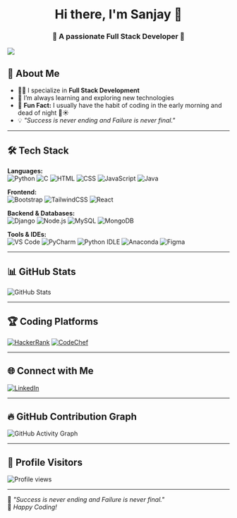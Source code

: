 <h1 align="center">Hi there, I'm Sanjay 👋</h1>
<h3 align="center">🚀 A passionate Full Stack Developer 🚀</h3>

<img src="https://readme-typing-svg.herokuapp.com?font=Fira+Code&size=22&duration=4000&pause=1000&color=36BCF7&width=500&lines=Hi+there%2C+I'm+Sanjay+👋;Full+Stack+Developer;Always+learning+new+techs!" />


## 🚀 About Me
- 👨‍💻 I specialize in **Full Stack Development**
- 🌱 I’m always learning and exploring new technologies
- 🎯 **Fun Fact:** I usually have the habit of coding in the early morning and dead of night 🌙☀️
- 💡 *"Success is never ending and Failure is never final."*

---

## 🛠️ Tech Stack
**Languages:**  
![Python](https://img.shields.io/badge/Python-3776AB?style=for-the-badge&logo=python&logoColor=white)
![C](https://img.shields.io/badge/C-00599C?style=for-the-badge&logo=c&logoColor=white)
![HTML](https://img.shields.io/badge/HTML5-E34F26?style=for-the-badge&logo=html5&logoColor=white)
![CSS](https://img.shields.io/badge/CSS3-1572B6?style=for-the-badge&logo=css3&logoColor=white)
![JavaScript](https://img.shields.io/badge/JavaScript-F7DF1E?style=for-the-badge&logo=javascript&logoColor=black)
![Java](https://img.shields.io/badge/Java-007396?style=for-the-badge&logo=java&logoColor=white)

**Frontend:**  
![Bootstrap](https://img.shields.io/badge/Bootstrap-563D7C?style=for-the-badge&logo=bootstrap&logoColor=white)
![TailwindCSS](https://img.shields.io/badge/TailwindCSS-06B6D4?style=for-the-badge&logo=tailwindcss&logoColor=white)
![React](https://img.shields.io/badge/React-20232A?style=for-the-badge&logo=react&logoColor=61DAFB)

**Backend & Databases:**  
![Django](https://img.shields.io/badge/Django-092E20?style=for-the-badge&logo=django&logoColor=white)
![Node.js](https://img.shields.io/badge/Node.js-339933?style=for-the-badge&logo=node.js&logoColor=white)
![MySQL](https://img.shields.io/badge/MySQL-4479A1?style=for-the-badge&logo=mysql&logoColor=white)
![MongoDB](https://img.shields.io/badge/MongoDB-47A248?style=for-the-badge&logo=mongodb&logoColor=white)

**Tools & IDEs:**  
![VS Code](https://img.shields.io/badge/VS%20Code-007ACC?style=for-the-badge&logo=visual-studio-code&logoColor=white)
![PyCharm](https://img.shields.io/badge/PyCharm-000000?style=for-the-badge&logo=pycharm&logoColor=white)
![Python IDLE](https://img.shields.io/badge/Python-IDLE-blue?style=for-the-badge)
![Anaconda](https://img.shields.io/badge/Anaconda-44A833?style=for-the-badge&logo=anaconda&logoColor=white)
![Figma](https://img.shields.io/badge/Figma-333333?style=for-the-badge&logo=figma&logoColor=white)

---

## 📊 GitHub Stats

![GitHub Stats](https://github-readme-stats.vercel.app/api?username=sanjay30072002&show_icons=true&theme=dark)

---

## 🏆 Coding Platforms
[![HackerRank](https://img.shields.io/badge/-HackerRank-2EC866?style=for-the-badge&logo=HackerRank&logoColor=white)](https://www.hackerrank.com/sanjayofficial31)
[![CodeChef](https://img.shields.io/badge/CodeChef-5B4638?style=for-the-badge&logo=codechef&logoColor=white)](https://www.codechef.com/users/sanjaysekar)



---

## 🌐 Connect with Me
[![LinkedIn](https://img.shields.io/badge/LinkedIn-0077B5?style=for-the-badge&logo=linkedin&logoColor=white)](https://www.linkedin.com/in/Sanjay.S)

---

## 🔥 GitHub Contribution Graph
![GitHub Activity Graph](https://github-readme-activity-graph.vercel.app/graph?username=sanjay30072002&theme=react)

---

## 🚀 Profile Visitors
![Profile views](https://komarev.com/ghpvc/?username=your-username&color=blue)

---

🔹 *"Success is never ending and Failure is never final."*  
🚀 *Happy Coding!*

